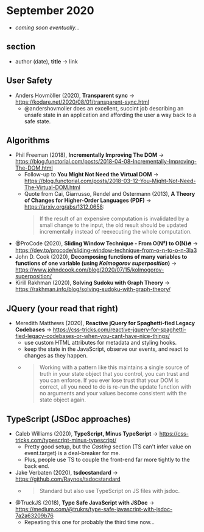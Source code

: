 # September 2020 

+ *coming soon eventually...*

## section

+ author (date), **title** &#8594; link

## User Safety

+ Anders Hovmöller (2020), **Transparent sync** &#8594; https://kodare.net/2020/08/01/transparent-sync.html
  - @andershovmoller does an excellent, succint job describing an unsafe state in an application and affording the user a way back to a safe state.

## Algorithms

+ Phil Freeman (2018), **Incrementally Improving The DOM** &#8594; https://blog.functorial.com/posts/2018-04-08-Incrementally-Improving-The-DOM.html
  - Follow-up to **You Might Not Need the Virtual DOM** &#8594; https://blog.functorial.com/posts/2018-03-12-You-Might-Not-Need-The-Virtual-DOM.html
  - Quote from Cai, Giarrusso, Rendel and Ostermann (2013), **A Theory of Changes for Higher-Order Languages (PDF)** &#8594; https://arxiv.org/abs/1312.0658:
    > If the result of an expensive computation is invalidated by a small change to the input, the old result should be updated incrementally instead of reexecuting the whole computation.
+ @ProCode (2020), **Sliding Window Technique - From O(N²) to O(N)🔥** &#8594; https://dev.to/procode/sliding-window-technique-from-o-n-to-o-n-3la3
+ John D. Cook (2020), **Decomposing functions of many variables to functions of one variable (using *Kolmogorov superposition*)** &#8594; https://www.johndcook.com/blog/2020/07/15/kolmogorov-superposition/
+ Kirill Rakhman (2020), **Solving Sudoku with Graph Theory** &#8594; https://rakhman.info/blog/solving-sudoku-with-graph-theory/

## JQuery (your read that right)

+ Meredith Matthews (2020), **Reactive jQuery for Spaghetti-fied Legacy Codebases** &#8594; https://css-tricks.com/reactive-jquery-for-spaghetti-fied-legacy-codebases-or-when-you-cant-have-nice-things/
  - use custom HTML attributes for metadata and styling hooks.
  - keep the state in the JavaScript, observe our events, and react to changes as they happen.
  - >  Working with a pattern like this maintains a single source of truth in your state object that you control, you can trust and you can enforce. If you ever lose trust that your DOM is correct, all you need to do is re-run the update function with no arguments and your values become consistent with the state object again.

## TypeScript (JSDoc approaches)

+ Caleb Williams (2020), **TypeScript, Minus TypeScript** &#8594; https://css-tricks.com/typescript-minus-typescript/
  - Pretty good setup, but the *Casting* section (TS can't infer value on event.target) is a deal-breaker for me.
  - Plus, people use TS to couple the front-end far more tightly to the back end.
+ Jake Verbaten (2020), **tsdocstandard** &#8594; https://github.com/Raynos/tsdocstandard
  - > Standard but also use TypeScript on JS files with jsdoc.
+ @TruckJS (2018), **Type Safe JavaScript with JSDoc** &#8594; https://medium.com/@trukrs/type-safe-javascript-with-jsdoc-7a2a63209b76
  - Repeating this one for probably the third time now...
